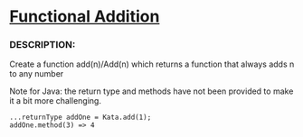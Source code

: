 # [Functional Addition](https://www.codewars.com/kata/538835ae443aae6e03000547)

### DESCRIPTION:

Create a function add(n)/Add(n) which returns a function that always adds n to any number

Note for Java: the return type and methods have not been provided to make it a bit more challenging.

```
...returnType addOne = Kata.add(1);
addOne.method(3) => 4
```